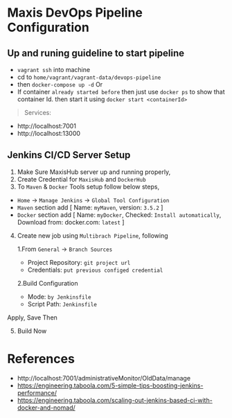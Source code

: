 # Maxis DevOps Pipeline Configuration


## Up and runing guideline to start pipeline

- `vagrant ssh` into machine
- cd to `home/vagrant/vagrant-data/devops-pipeline`
- then `docker-compose up -d` Or
- If container `already started before` then just use `docker ps` to show that container Id. then start it
using `docker start <containerId>`

> Services:

- http://localhost:7001
- http://localhost:13000

## Jenkins CI/CD Server Setup

1. Make Sure MaxisHub server up and running properly,
2. Create Credential for `MaxisHub` and `DockerHub`
3. To `Maven` & `Docker` Tools setup follow below steps,


- `Home` -> `Manage Jenkins` -> `Global Tool Configuration`
- `Maven` section add [ Name: `myMaven`, version: `3.5.2` ]
- `Docker` section add [ Name: `myDocker`, Checked: `Install automatically`, Download from: docker.com: `latest` ]


4. Create new job using `Multibrach Pipeline`, following

    1.From `General` -> `Branch Sources`

    - Project Repository: `git project url`
    - Credentials: `put previous configed credential`

    2.Build Configuration

    - Mode: `by Jenkinsfile`
    - Script Path: `Jenkinsfile`


Apply, Save Then

5. Build Now





# References

 - http://localhost:7001/administrativeMonitor/OldData/manage
 - https://engineering.taboola.com/5-simple-tips-boosting-jenkins-performance/
 - https://engineering.taboola.com/scaling-out-jenkins-based-ci-with-docker-and-nomad/